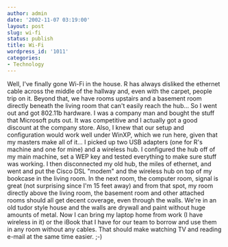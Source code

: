 ```yaml
---
author: admin
date: '2002-11-07 03:19:00'
layout: post
slug: wi-fi
status: publish
title: Wi-Fi
wordpress_id: '1011'
categories:
- Technology
---
```


Well, I've finally gone Wi-Fi in the house. R has always disliked the
ethernet cable across the middle of the hallway and, even with the
carpet, people trip on it. Beyond that, we have rooms upstairs and a
basement room directly beneath the living room that can't easily reach
the hub... So I went out and got 802.11b hardware. I was a company man
and bought the stuff that Microsoft puts out. It was competitive and I
actually got a good discount at the company store. Also, I knew that our
setup and configuration would work well under WinXP, which we run here,
given that my masters make all of it... I picked up two USB adapters
(one for R's machine and one for mine) and a wireless hub. I configured
the hub off of my main machine, set a WEP key and tested everything to
make sure stuff was working. I then disconnected my old hub, the miles
of ethernet, and went and put the Cisco DSL "modem" and the wireless hub
on top of my bookcase in the living room. In the next room, the computer
room, signal is great (not surprising since I'm 15 feet away) and from
that spot, my room directly above the living room, the basement room and
other attached rooms should all get decent coverage, even through the
walls. We're in an old tudor style house and the walls are drywall and
paint without huge amounts of metal. Now I can bring my laptop home from
work (I have wireless in it) or the iBook that I have for our team to
borrow and use them in any room without any cables. That should make
watching TV and reading e-mail at the same time easier. ;-)
